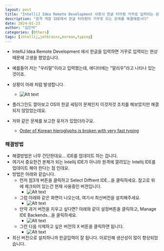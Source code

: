 ```yaml
---
layout: post
title: "IntelliJ Idea Remote Development 사용시 한글 타이핑 거꾸로 입력되는 문제 해결"
description: "원격 개발 IDE에서 한글 타이핑이 거꾸로 되는 문제를 해결해봅시다"
date: 2024-01-23
author: "김민석"
categories: [Others]
tags: [intellij,jetbrains,korean,typing]
---
```

- IntelliJ Idea Remote Development 에서 한글을 입력하면 거꾸로 입력되는 현상 때문에 고생을 했었습니다.
- 예를들어 저는 "우리말"이라고 입력했는데, 에디터에는 "말리우"라고 나타나 있는것이죠.
- 상황이 아래 처럼 발생합니다.
  - ![Alt text](https://reddol18.github.io/dev5min/images/20240123/problem_ide.png)

- 플러그인도 깔아보고 OS의 한글 세팅이 문제인지 이것저것 조치를 해보았지만 해결되지 않았었는데요.
- 저와 같은 문제를 보고한 유저가 있었더라구요.
  - [Order of Korean hieroglyphs is broken with very fast typing](https://youtrack.jetbrains.com/issue/GTW-5972/Order-of-Korean-hieroglyphs-is-broken-with-very-fast-typing)


### 해결방법

- 해결방법은 너무 간단한데요... IDE를 업데이트 하는 겁니다.
- 여기서 중요한건 본체가 되는 Intellij IDE가 아니라 원격에 깔려있는 Intellij IDE를 업데이트 해야 한다는 점 인데요.
- 방법은 아래와 같습니다.
  - 먼저 점3개 버튼을 클릭하고 Select Diffrent IDE...을 클릭하세요. 참고로 위에 체크되어 있는건 현재 사용중인 버젼입니다.
    - ![Alt text](https://reddol18.github.io/dev5min/images/20240123/image1.png)
  - 그럼 아래와 같은 화면이 나오는데, 여기서 최신버전을 설치해주세요.
    - ![Alt text](https://reddol18.github.io/dev5min/images/20240123/image2.png)
  - 만약 과거 버전을 지우고 싶다면? 아래와 같이 설정버튼을 클릭하고, Manage IDE Backends...을 클릭하세요.
    - ![Alt text](https://reddol18.github.io/dev5min/images/20240123/image3.png)
  - 그런 다음 삭제하고 싶은 버전의 X 버튼을 클릭하면 됩니다.
    - ![Alt text](https://reddol18.github.io/dev5min/images/20240123/image4.png)
- 최신 버전으로 설치하니까 한글입력이 잘 됩니다. 이로인해 생산성이 많이 향상되었습니다.
  